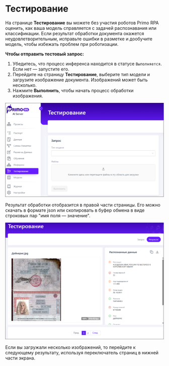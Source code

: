 # Тестирование

На странице **Тестирование** вы можете без участия роботов Primo RPA оценить, как ваша модель справляется с задачей распознавания или классификации. Если результат обработки документа окажется неудовлетворительным, исправьте ошибки в разметке и дообучите модель, чтобы избежать проблем при роботизации.

**Чтобы отправить тестовый запрос:**
1. Убедитесь, что процесс инференса находится в статусе `Выполняется`. Если нет — запустите его.
2. Перейдите на страницу **Тестирование**, выберите тип модели и загрузите изображение документа. Изображений может быть несколько.
3. Нажмите **Выполнить**, чтобы начать процесс обработки изображения. 

![](<../../../../primo-ai/resources/user/smartocr/testing-page.png>)

Результат обработки отобразится в правой части страницы. Его можно скачать в формате json или скопировать в буфер обмена в виде строковых пар "имя поля — значение".  

![](<../../../../primo-ai/resources/user/smartocr/testing-result.png>)

Если вы загружали несколько изображений, то перейдите к следующему результату, используя переключатель страниц в нижней части экрана.


